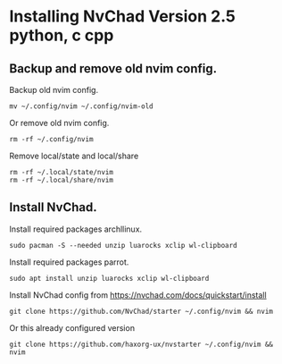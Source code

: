 # Installing NvChad Version 2.5 python, c cpp
## Backup and remove old nvim config.
Backup old nvim config.
```
mv ~/.config/nvim ~/.config/nvim-old
```
Or remove old nvim config.
```
rm -rf ~/.config/nvim
```
Remove local/state and local/share
```
rm -rf ~/.local/state/nvim
rm -rf ~/.local/share/nvim
```
## Install NvChad.
Install required packages archllinux.
```
sudo pacman -S --needed unzip luarocks xclip wl-clipboard
```
Install required packages parrot.
```
sudo apt install unzip luarocks xclip wl-clipboard
```

Install NvChad config from https://nvchad.com/docs/quickstart/install
```
git clone https://github.com/NvChad/starter ~/.config/nvim && nvim
```
Or this already configured version
```
git clone https://github.com/haxorg-ux/nvstarter ~/.config/nvim && nvim
```

